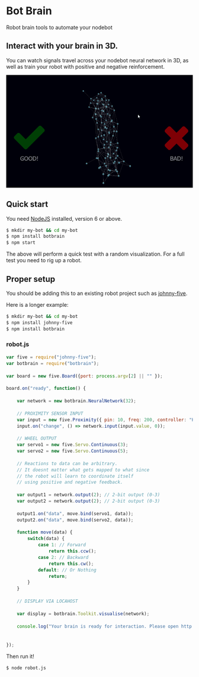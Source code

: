 # Bot Brain

Robot brain tools to automate your nodebot

## Interact with your brain in 3D.

You can watch signals travel across your nodebot neural network in 3D, as well as train your robot with positive and negative reinforcement.

![brain-3d.png](brain-3d.gif)

## Quick start

You need [NodeJS](https://nodejs.org/en/download/) installed, version 6 or above.

```sh
$ mkdir my-bot && cd my-bot
$ npm install botbrain
$ npm start
```

The above will perform a quick test with a random visualization. For a full test you need to rig up a robot.

## Proper setup

You should be adding this to an existing robot project such as [johnny-five](http://johnny-five.io/).

Here is a longer example:

```sh
$ mkdir my-bot && cd my-bot
$ npm install johnny-five
$ npm install botbrain
```

### robot.js
```js
var five = require("johnny-five");
var botbrain = require("botbrain");

var board = new five.Board({port: process.argv[2] || "" });

board.on("ready", function() {

    var network = new botbrain.NeuralNetwork(32);

    // PROXIMITY SENSOR INPUT
    var input = new five.Proximity({ pin: 10, freq: 200, controller: "HCSR04" });
    input.on("change", () => network.input(input.value, 0));

    // WHEEL OUTPUT
    var servo1 = new five.Servo.Continuous(3);
    var servo2 = new five.Servo.Continuous(5);

    // Reactions to data can be arbitrary.
    // It doesnt matter what gets mapped to what since
    // the robot will learn to coordinate itself
    // using positive and negative feedback.

    var output1 = network.output(2); // 2-bit output (0-3)
    var output2 = network.output(2); // 2-bit output (0-3)

    output1.on("data", move.bind(servo1, data));
    output2.on("data", move.bind(servo2, data));

    function move(data) {
        switch(data) {
            case 1: // Forward
                return this.ccw();
    		case 2: // Backward
                return this.cw();
 			default: // Or Nothing
                return;
    	}
    }

    // DISPLAY VIA LOCAHOST

    var display = botbrain.Toolkit.visualise(network);

    console.log("Your brain is ready for interaction. Please open http://localhost:" + display.port);


});
```

Then run it!

```sh
$ node robot.js
```
